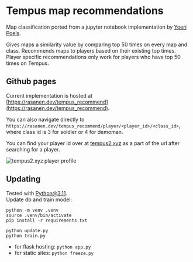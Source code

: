 # Tempus map recommendations

Map classification ported from a jupyter notebook implementation by [Yoeri Poels](https://github.com/yoeripoels).

Gives maps a similarity value by comparing top 50 times on every map and class. Recommends maps to players based on their existing top times. Player specific recommendations only work for players who have top 50 times on Tempus.

## Github pages

Current implementation is hosted at [https://rasanen.dev/tempus_recommend](https://rasanen.dev/tempus_recommend).

You can also navigate directly to `https://rasanen.dev/tempus_recommend/player/<player_id>/<class_id>`, where class id is 3 for soldier or 4 for demoman.

You can find your player id over at [tempus2.xyz](https://tempus2.xyz) as a part of the url after searching for a player.

![tempus2.xyz player profile](readme/tempus-xyz.png)

## Updating

Tested with Python@3.11.  
Update db and train model:

```
python -m venv .venv
source .venv/bin/activate
pip install -r requirements.txt

python update.py
python train.py
```

- for flask hosting: `python app.py`
- for static sites: `python freeze.py`
